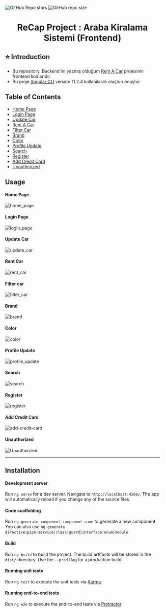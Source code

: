 ![GitHub Repo stars](https://img.shields.io/github/stars/gulceselim/re-cap-project-frontend?color=yellow)
![GitHub repo size](https://img.shields.io/github/repo-size/gulceselim/re-cap-project-frontend)


<h1 align="center">ReCap Project : Araba Kiralama Sistemi (Frontend)</h1> 

## ⭐ Introduction 
- Bu repository, Backend'ini yazmış olduğum [Rent A Car](https://github.com/gulceselim/re-cap-project-with-csharp) projesinin frontend kodlarıdır.
- Bu proje [Angular CLI](https://github.com/angular/angular-cli) version 11.2.4 kullanılarak oluşturulmuştur.


## Table of Contents
- [Home Page](#home-page)
- [Login Page](#login-page)
- [Update Car](#update-car)
- [Rent A Car](#rent-car)
- [Filter Car](#filter-car)
- [Brand](#brand)
- [Color](#color)
- [Profile Update](#profile-update)
- [Search](#search)
- [Register](#register)
- [Add Credit Card](#add-credit-card)
- [Unauthorized](#unauthorized)



## Usage
#### Home Page
![home_page](https://user-images.githubusercontent.com/43720773/114236068-be777080-9989-11eb-86a7-dab0603d7562.gif)

#### Login Page
![login_page](https://user-images.githubusercontent.com/43720773/114236083-c2a38e00-9989-11eb-9a39-8a7ebf88cb53.gif)

#### Update Car
![update_car](https://user-images.githubusercontent.com/43720773/114236088-c3d4bb00-9989-11eb-812c-4214e884dc84.gif)

#### Rent Car
![rent_car](https://user-images.githubusercontent.com/43720773/114236090-c505e800-9989-11eb-867b-7f37101d6ede.gif)

#### Filter car
![filter_car](https://user-images.githubusercontent.com/43720773/114236092-c59e7e80-9989-11eb-88bd-5703c1b171a0.gif)

#### Brand
![brand](https://user-images.githubusercontent.com/43720773/114236100-c6cfab80-9989-11eb-949f-df83b27d1f4b.gif)

#### Color
![color](https://user-images.githubusercontent.com/43720773/114236101-c8996f00-9989-11eb-84d6-c7b30014efc3.gif)

#### Profile Update
![profile_update](https://user-images.githubusercontent.com/43720773/114236105-c9ca9c00-9989-11eb-9e44-ae4cea92e12e.gif)

#### Search
![search](https://user-images.githubusercontent.com/43720773/114237513-db14a800-998b-11eb-92eb-36e72c43215c.gif)

#### Register
![register](https://user-images.githubusercontent.com/43720773/114282772-b2091b80-9a4e-11eb-9c65-57f738b8c369.gif)


#### Add Credit Card
![add-credit-card](https://user-images.githubusercontent.com/43720773/114282766-ae759480-9a4e-11eb-99c4-90b24e22848b.gif)

#### Unauthorized
![Unauthorized](https://user-images.githubusercontent.com/43720773/114282770-b1708500-9a4e-11eb-8311-d92f4a60e43b.gif)

<hr>

## Installation

#### Development server

Run `ng serve` for a dev server. Navigate to `http://localhost:4200/`. The app will automatically reload if you change any of the source files.

#### Code scaffolding

Run `ng generate component component-name` to generate a new component. You can also use `ng generate directive|pipe|service|class|guard|interface|enum|module`.

#### Build

Run `ng build` to build the project. The build artifacts will be stored in the `dist/` directory. Use the `--prod` flag for a production build.

#### Running unit tests

Run `ng test` to execute the unit tests via [Karma](https://karma-runner.github.io).

#### Running end-to-end tests

Run `ng e2e` to execute the end-to-end tests via [Protractor](http://www.protractortest.org/)


